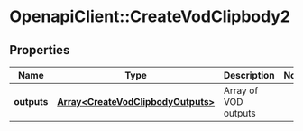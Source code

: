 # OpenapiClient::CreateVodClipbody2

## Properties
Name | Type | Description | Notes
------------ | ------------- | ------------- | -------------
**outputs** | [**Array&lt;CreateVodClipbodyOutputs&gt;**](CreateVodClipbodyOutputs.md) | Array of VOD outputs | 


